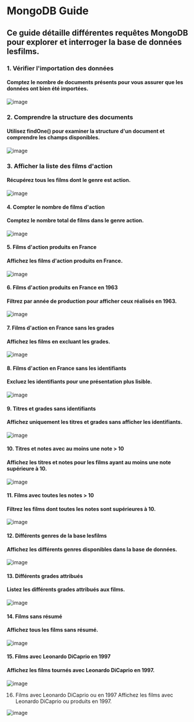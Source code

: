 # MongoDB Guide
## Ce guide détaille différentes requêtes MongoDB pour explorer et interroger la base de données lesfilms.

### 1. Vérifier l'importation des données
#### Comptez le nombre de documents présents pour vous assurer que les données ont bien été importées.
![image](https://github.com/user-attachments/assets/dabfebba-ebec-40b4-b16a-d411bc42a332)

### 2. Comprendre la structure des documents
#### Utilisez findOne() pour examiner la structure d'un document et comprendre les champs disponibles.

![image](https://github.com/user-attachments/assets/b83ce98c-aee3-4ba8-b823-01d93146b19f)

### 3. Afficher la liste des films d'action
#### Récupérez tous les films dont le genre est action.

![image](https://github.com/user-attachments/assets/d15950f0-2097-48d3-962b-3aa69414a5af)

#### 4. Compter le nombre de films d'action
#### Comptez le nombre total de films dans le genre action.

![image](https://github.com/user-attachments/assets/09f139f4-ef6c-4bc3-8228-1b37ed5475f7)

#### 5. Films d'action produits en France
#### Affichez les films d'action produits en France.

![image](https://github.com/user-attachments/assets/a2f81c42-da76-40db-bb1c-d7969893a3a0)

#### 6. Films d'action produits en France en 1963
#### Filtrez par année de production pour afficher ceux réalisés en 1963.

![image](https://github.com/user-attachments/assets/76f51636-4176-47bb-81fa-e71345f50594)

#### 7. Films d'action en France sans les grades
#### Affichez les films en excluant les grades.

![image](https://github.com/user-attachments/assets/62ca91f4-bcfa-4535-abef-225bb6e41739)

#### 8. Films d'action en France sans les identifiants
#### Excluez les identifiants pour une présentation plus lisible.

![image](https://github.com/user-attachments/assets/975bc076-7d46-42e2-b7bc-1454bd2dc27e)

#### 9. Titres et grades sans identifiants
#### Affichez uniquement les titres et grades sans afficher les identifiants.

![image](https://github.com/user-attachments/assets/e653fb69-88fe-4801-bceb-74b916c45a34)

#### 10. Titres et notes avec au moins une note > 10
#### Affichez les titres et notes pour les films ayant au moins une note supérieure à 10.

![image](https://github.com/user-attachments/assets/050f347e-4460-461b-a31e-907cc19472b5)

#### 11. Films avec toutes les notes > 10
#### Filtrez les films dont toutes les notes sont supérieures à 10.


![image](https://github.com/user-attachments/assets/11c715de-9bd1-49ac-ac36-1deed566bbcd)

#### 12. Différents genres de la base lesfilms
#### Affichez les différents genres disponibles dans la base de données.

![image](https://github.com/user-attachments/assets/6ef408e2-42c0-478f-aa6c-b990d376bb3f)

#### 13. Différents grades attribués
#### Listez les différents grades attribués aux films.

![image](https://github.com/user-attachments/assets/ed87e545-6ae2-4f1b-b19d-4af6c1296d99)


#### 14. Films sans résumé
#### Affichez tous les films sans résumé.

![image](https://github.com/user-attachments/assets/fe8ed7d9-b8ff-48b1-9b25-575433075d31)

#### 15. Films avec Leonardo DiCaprio en 1997
#### Affichez les films tournés avec Leonardo DiCaprio en 1997.


![image](https://github.com/user-attachments/assets/2bc71f0f-81d5-4e60-87b2-59ea4f0609f2)

16. Films avec Leonardo DiCaprio ou en 1997
Affichez les films avec Leonardo DiCaprio ou produits en 1997.

![image](https://github.com/user-attachments/assets/c7092e62-1801-46a6-b456-488524beea2a)












